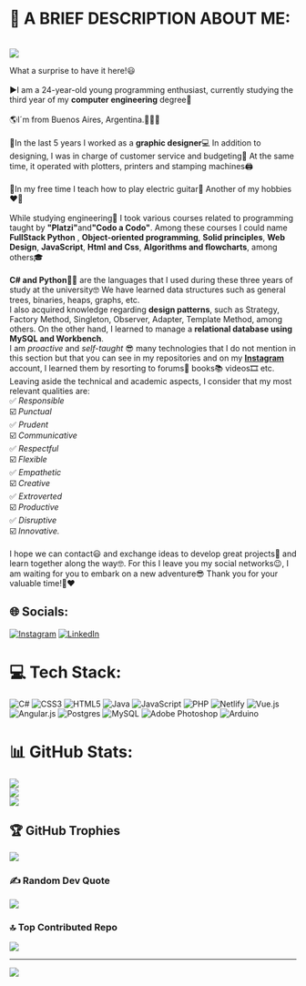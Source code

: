 # 👀 A BRIEF DESCRIPTION ABOUT ME:
<br>
<img src="https://imgur.com/Se13aeK.png">
<br>

What a surprise to have it here!😃<br><br>▶️I am a 24-year-old young programming enthusiast, currently studying the third year of my <strong>computer engineering</strong> degree📕<br><br>🌎I´m from Buenos Aires, Argentina.💙🇦🇷<br><br>📅In the last 5 years I worked as a <strong>graphic designer</strong>💻 In addition to designing, I was in charge of customer service and budgeting🤝 At the same time, it operated with plotters, printers and stamping machines🖨️<br><br>🔗In my free time I teach how to play electric guitar🎸 Another of my hobbies❤️‍🔥<br><br>While studying engineering💪 I took various courses related to programming taught by <strong>"Platzi"</strong>and<strong>"Codo a Codo"</strong>. Among these courses I could name <strong>FullStack Python</strong> , <strong>Object-oriented programming</strong>, <strong>Solid principles</strong>, <strong>Web Design</strong>, <strong>JavaScript</strong>, <strong>Html and Css</strong>, <strong>Algorithms and flowcharts</strong>, among others🎓<br><br>**C# and Python**👩‍💻 are the languages that I used during these three years of study at the university🤓 We have learned data structures such as general trees, binaries, heaps, graphs, etc.<br>I also acquired knowledge regarding **design patterns**, such as Strategy, Factory Method, Singleton, Observer, Adapter, Template Method, among others. On the other hand, I learned to manage a **relational database using MySQL and Workbench**.<br>I am *proactive* and *self-taught* 😎 many technologies that I do not mention in this section but that you can see in my repositories and on my **<a href="https://www.instagram.com/maty.dev/">Instagram</a>** account, I learned them by resorting to forums📝 books📚 videos🎞️ etc.
Leaving aside the technical and academic aspects, I consider that my most relevant qualities are: <br>✅ *Responsible*<br>☑️ *Punctual*<br>✅ *Prudent* <br>☑️ *Communicative*<br>✅ *Respectful*<br>☑️ *Flexible*<br>✅ *Empathetic*<br>☑️ *Creative*<br>✅ *Extroverted*<br>☑️ *Productive*<br>✅ *Disruptive* <br>☑️ *Innovative.*<br><br>I hope we can contact😃 and exchange ideas to develop great projects💪 and learn together along the way🤓. For this I leave you my social networks😉, I am waiting for you to embark on a new adventure😎
Thank you for your valuable time!🙂❤️‍

## 🌐 Socials:
[![Instagram](https://img.shields.io/badge/Instagram-%23E4405F.svg?logo=Instagram&logoColor=white)](https://instagram.com/https://www.instagram.com/maty.dev/) [![LinkedIn](https://img.shields.io/badge/LinkedIn-%230077B5.svg?logo=linkedin&logoColor=white)](https://linkedin.com/in/https://www.linkedin.com/in/mathiasdeveloper/) 

# 💻 Tech Stack:
![C#](https://img.shields.io/badge/c%23-%23239120.svg?style=for-the-badge&logo=csharp&logoColor=white) ![CSS3](https://img.shields.io/badge/css3-%231572B6.svg?style=for-the-badge&logo=css3&logoColor=white) ![HTML5](https://img.shields.io/badge/html5-%23E34F26.svg?style=for-the-badge&logo=html5&logoColor=white) ![Java](https://img.shields.io/badge/java-%23ED8B00.svg?style=for-the-badge&logo=openjdk&logoColor=white) ![JavaScript](https://img.shields.io/badge/javascript-%23323330.svg?style=for-the-badge&logo=javascript&logoColor=%23F7DF1E) ![PHP](https://img.shields.io/badge/php-%23777BB4.svg?style=for-the-badge&logo=php&logoColor=white) ![Netlify](https://img.shields.io/badge/netlify-%23000000.svg?style=for-the-badge&logo=netlify&logoColor=#00C7B7) ![Vue.js](https://img.shields.io/badge/vue.js-%2335495e.svg?style=for-the-badge&logo=vuedotjs&logoColor=%234FC08D) ![Angular.js](https://img.shields.io/badge/angular.js-%23E23237.svg?style=for-the-badge&logo=angularjs&logoColor=white) ![Postgres](https://img.shields.io/badge/postgres-%23316192.svg?style=for-the-badge&logo=postgresql&logoColor=white) ![MySQL](https://img.shields.io/badge/mysql-%2300000f.svg?style=for-the-badge&logo=mysql&logoColor=white) ![Adobe Photoshop](https://img.shields.io/badge/adobe%20photoshop-%2331A8FF.svg?style=for-the-badge&logo=adobe%20photoshop&logoColor=white) ![Arduino](https://img.shields.io/badge/-Arduino-00979D?style=for-the-badge&logo=Arduino&logoColor=white)
# 📊 GitHub Stats:
![](https://github-readme-stats.vercel.app/api?username=mathiascabrera&theme=highcontrast&hide_border=false&include_all_commits=true&count_private=true)<br/>
![](https://github-readme-streak-stats.herokuapp.com/?user=mathiascabrera&theme=highcontrast&hide_border=false)<br/>
![](https://github-readme-stats.vercel.app/api/top-langs/?username=mathiascabrera&theme=highcontrast&hide_border=false&include_all_commits=true&count_private=true&layout=compact)

## 🏆 GitHub Trophies
![](https://github-profile-trophy.vercel.app/?username=mathiascabrera&theme=darkhub&no-frame=false&no-bg=true&margin-w=4)

### ✍️ Random Dev Quote
![](https://quotes-github-readme.vercel.app/api?type=horizontal&theme=radical)

### 🔝 Top Contributed Repo
![](https://github-contributor-stats.vercel.app/api?username=mathiascabrera&limit=5&theme=chalk&combine_all_yearly_contributions=true)

---
[![](https://visitcount.itsvg.in/api?id=mathiascabrera&icon=2&color=1)](https://visitcount.itsvg.in)

<!-- Proudly created with GPRM ( https://gprm.itsvg.in ) -->
